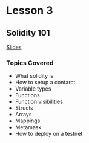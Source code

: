# Lesson 3
## Solidity 101

[Slides](https://docs.google.com/presentation/d/1BYIL1y1361m7mNvboTUkse1vHIF03Pawa-pPoa0CBh0/edit?usp=sharing)

### Topics Covered

- What solidity is
- How to setup a contarct
- Variable types
- Functions
- Function visibilities
- Structs
- Arrays
- Mappings
- Metamask
- How to deploy on a testnet